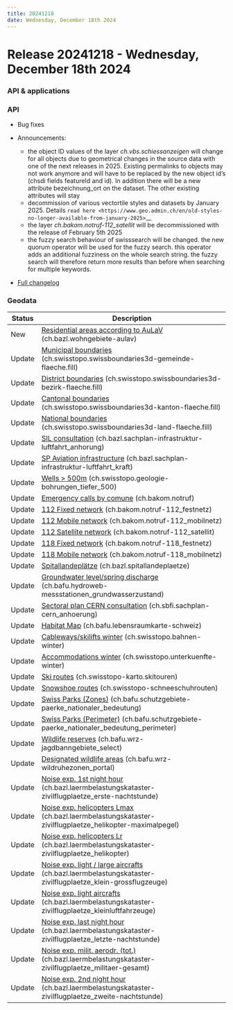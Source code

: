 ```yaml
---
title: 20241218
date: Wednesday, December 18th 2024
---
```


# Release 20241218 - Wednesday, December 18th 2024

### API & applications

### API

- Bug fixes
- Announcements:

  - the object ID values of the layer _ch.vbs.schiessanzeigen_ will change for all objects due to geometrical changes in the source data with one of the next releases in 2025. Existing permalinks to objects may not work anymore and will have to be replaced by the new object id’s (chsdi fields featureId and id). In addition there will be a new attribute bezeichnung_ort on the dataset. The other existing attributes will stay
  - decommission of various vectortile styles and datasets by January 2025. Details `read here <https://www.geo.admin.ch/en/old-styles-no-longer-available-from-january-2025>`\_\_
  - the layer _ch.bakom.notruf-112_satellit_ will be decommissioned with the release of February 5th 2025
  - the fuzzy search behaviour of swisssearch will be changed. the new quorum operator will be used for the fuzzy search. this operator adds an additional fuzziness on the whole search string. the fuzzy search will therefore return more results than before when searching for multiple keywords.

- [Full changelog](https://github.com/geoadmin/mf-chsdi3/compare/2024-11-13-rc1...2024-12-18-rc1)

### Geodata

| Status | Description                                                                                                                                                                                                    |
| ------ | -------------------------------------------------------------------------------------------------------------------------------------------------------------------------------------------------------------- |
| New    | [Residential areas according to AuLaV](//map.geo.admin.ch/?layers=ch.bazl.wohngebiete-aulav) (ch.bazl.wohngebiete-aulav)                                                                                       |
| Update | [Municipal boundaries](//map.geo.admin.ch/?layers=ch.swisstopo.swissboundaries3d-gemeinde-flaeche.fill) (ch.swisstopo.swissboundaries3d-gemeinde-flaeche.fill)                                                 |
| Update | [District boundaries](//map.geo.admin.ch/?layers=ch.swisstopo.swissboundaries3d-bezirk-flaeche.fill) (ch.swisstopo.swissboundaries3d-bezirk-flaeche.fill)                                                      |
| Update | [Cantonal boundaries](//map.geo.admin.ch/?layers=ch.swisstopo.swissboundaries3d-kanton-flaeche.fill) (ch.swisstopo.swissboundaries3d-kanton-flaeche.fill)                                                      |
| Update | [National boundaries](//map.geo.admin.ch/?layers=ch.swisstopo.swissboundaries3d-land-flaeche.fill) (ch.swisstopo.swissboundaries3d-land-flaeche.fill)                                                          |
| Update | [SIL consultation](//map.geo.admin.ch/?layers=ch.bazl.sachplan-infrastruktur-luftfahrt_anhorung) (ch.bazl.sachplan-infrastruktur-luftfahrt_anhorung)                                                           |
| Update | [SP Aviation infrastructure](//map.geo.admin.ch/?layers=ch.bazl.sachplan-infrastruktur-luftfahrt_kraft) (ch.bazl.sachplan-infrastruktur-luftfahrt_kraft)                                                       |
| Update | [Wells > 500m](//map.geo.admin.ch/?layers=ch.swisstopo.geologie-bohrungen_tiefer_500) (ch.swisstopo.geologie-bohrungen_tiefer_500)                                                                             |
| Update | [Emergency calls by comune](//map.geo.admin.ch/?layers=ch.bakom.notruf) (ch.bakom.notruf)                                                                                                                      |
| Update | [112 Fixed network](//map.geo.admin.ch/?layers=ch.bakom.notruf-112_festnetz) (ch.bakom.notruf-112_festnetz)                                                                                                    |
| Update | [112 Mobile network](//map.geo.admin.ch/?layers=ch.bakom.notruf-112_mobilnetz) (ch.bakom.notruf-112_mobilnetz)                                                                                                 |
| Update | [112 Satellite network](//map.geo.admin.ch/?layers=ch.bakom.notruf-112_satellit) (ch.bakom.notruf-112_satellit)                                                                                                |
| Update | [118 Fixed network](//map.geo.admin.ch/?layers=ch.bakom.notruf-118_festnetz) (ch.bakom.notruf-118_festnetz)                                                                                                    |
| Update | [118 Mobile network](//map.geo.admin.ch/?layers=ch.bakom.notruf-118_mobilnetz) (ch.bakom.notruf-118_mobilnetz)                                                                                                 |
| Update | [Spitallandeplätze](//map.geo.admin.ch?layers=ch.bazl.spitallandeplaetze) (ch.bazl.spitallandeplaetze)                                                                                                         |
| Update | [Groundwater level/spring discharge](//map.geo.admin.ch/?layers=ch.bafu.hydroweb-messstationen_grundwasserzustand) (ch.bafu.hydroweb-messstationen_grundwasserzustand)                                         |
| Update | [Sectoral plan CERN consultation](//map.geo.admin.ch/?layers=ch.sbfi.sachplan-cern_anhoerung) (ch.sbfi.sachplan-cern_anhoerung)                                                                                |
| Update | [Habitat Map](//map.geo.admin.ch/?layers=ch.bafu.lebensraumkarte-schweiz) (ch.bafu.lebensraumkarte-schweiz)                                                                                                    |
| Update | [Cableways/skilifts winter](//map.geo.admin.ch/?layers=ch.swisstopo.bahnen-winter) (ch.swisstopo.bahnen-winter)                                                                                                |
| Update | [Accommodations winter](//map.geo.admin.ch/?layers=ch.swisstopo.unterkuenfte-winter) (ch.swisstopo.unterkuenfte-winter)                                                                                        |
| Update | [Ski routes](//map.geo.admin.ch/?layers=ch.swisstopo-karto.skitouren) (ch.swisstopo-karto.skitouren)                                                                                                           |
| Update | [Snowshoe routes](//map.geo.admin.ch/?layers=ch.swisstopo-karto.schneeschuhrouten) (ch.swisstopo-schneeschuhrouten)                                                                                            |
| Update | [Swiss Parks (Zones)](//map.geo.admin.ch/?layers=ch.bafu.schutzgebiete-paerke_nationaler_bedeutung) (ch.bafu.schutzgebiete-paerke_nationaler_bedeutung)                                                        |
| Update | [Swiss Parks (Perimeter)](//map.geo.admin.ch/?layers=ch.bafu.schutzgebiete-paerke_nationaler_bedeutung_perimeter) (ch.bafu.schutzgebiete-paerke_nationaler_bedeutung_perimeter)                                |
| Update | [Wildlife reserves](//map.geo.admin.ch/?layers=ch.bafu.wrz-jagdbanngebiete_select) (ch.bafu.wrz-jagdbanngebiete_select)                                                                                        |
| Update | [Designated wildlife areas](//map.geo.admin.ch/?layers=ch.bafu.wrz-wildruhezonen_portal) (ch.bafu.wrz-wildruhezonen_portal)                                                                                    |
| Update | [Noise exp. 1st night hour](//map.geo.admin.ch/?layers=ch.bazl.laermbelastungskataster-zivilflugplaetze_erste-nachtstunde) (ch.bazl.laermbelastungskataster-zivilflugplaetze_erste-nachtstunde)                |
| Update | [Noise exp. helicopters Lmax](//map.geo.admin.ch/?layers=ch.bazl.laermbelastungskataster-zivilflugplaetze_helikopter-maximalpegel) (ch.bazl.laermbelastungskataster-zivilflugplaetze_helikopter-maximalpegel)  |
| Update | [Noise exp. helicopters Lr](//map.geo.admin.ch/?layers=ch.bazl.laermbelastungskataster-zivilflugplaetze_helikopter) (ch.bazl.laermbelastungskataster-zivilflugplaetze_helikopter)                              |
| Update | [Noise exp. light / large aircrafts](//map.geo.admin.ch/?layers=ch.bazl.laermbelastungskataster-zivilflugplaetze_klein-grossflugzeuge) (ch.bazl.laermbelastungskataster-zivilflugplaetze_klein-grossflugzeuge) |
| Update | [Noise exp. light aircrafts](//map.geo.admin.ch/?layers=ch.bazl.laermbelastungskataster-zivilflugplaetze_kleinluftfahrzeuge) (ch.bazl.laermbelastungskataster-zivilflugplaetze_kleinluftfahrzeuge)             |
| Update | [Noise exp. last night hour](//map.geo.admin.ch/?layers=ch.bazl.laermbelastungskataster-zivilflugplaetze_letzte-nachtstunde) (ch.bazl.laermbelastungskataster-zivilflugplaetze_letzte-nachtstunde)             |
| Update | [Noise exp. milit. aerodr. (tot.)](//map.geo.admin.ch/?layers=ch.bazl.laermbelastungskataster-zivilflugplaetze_militaer-gesamt) (ch.bazl.laermbelastungskataster-zivilflugplaetze_militaer-gesamt)             |
| Update | [Noise exp. 2nd night hour](//map.geo.admin.ch/?layers=ch.bazl.laermbelastungskataster-zivilflugplaetze_zweite-nachtstunde) (ch.bazl.laermbelastungskataster-zivilflugplaetze_zweite-nachtstunde)              |
